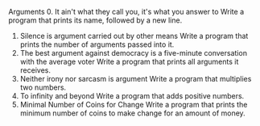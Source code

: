Arguments
0. It ain't what they call you, it's what you answer to
Write a program that prints its name, followed by a new line.
1. Silence is argument carried out by other means
Write a program that prints the number of arguments passed into it.
2. The best argument against democracy is a five-minute conversation with the average voter
Write a program that prints all arguments it receives.
3. Neither irony nor sarcasm is argument
Write a program that multiplies two numbers.
4.  To infinity and beyond
Write a program that adds positive numbers.
5. Minimal Number of Coins for Change
Write a program that prints the minimum number of coins to make change for an amount of money.

